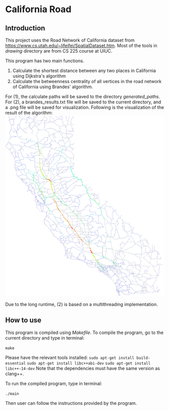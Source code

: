 # California Road

## Introduction

This project uses the Road Network of California dataset from https://www.cs.utah.edu/~lifeifei/SpatialDataset.htm. Most of the tools in *drawing* directory are from CS 225 course at UIUC.

This program has two main functions.
1. Calculate the shortest distance between any two places in California using Dijkstra's algorithm
2. Calculate the betweenness centrality of all vertices in the road network of California using Brandes' algorithm.

For (1), the calculate paths will be saved to the directory *generated_paths*. For (2), a brandes_results.txt file will be saved to the current directory, and a .png file will be saved for visualization. Following is the visualization of the result of the algorithm:
<img src="generated_paths/BC_graph.png">

Due to the long runtime, (2) is based on a multithreading implementation.

## How to use

This program is compiled using *Makefile*. To compile the program, go to the current directory and type in terminal:

`make`

Please have the relevant tools installed:
`sudo apt-get install build-essential`
`sudo apt-get install libc++abi-dev`
`sudo apt-get install libc++-14-dev`
Note that the dependencies must have the same version as clang++.

To run the compiled program, type in terminal:

`./main`

Then user can follow the instructions provided by the program.
